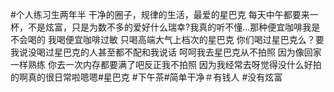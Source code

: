 #个人练习生两年半
干净的圈子，规律的生活，最爱的星巴克 每天中午都要来一杯，不是炫富，只是为数不多的爱好什么瑞幸?我真的听不懂…那种便宜咖啡我是不会喝的 我喝便宜咖啡过敏 只喝高端大气上档次的星巴克 你们喝过星巴克么？要我说没喝过星巴克的人甚至都不配和我说话 呵呵我去星巴克从不拍照 因为像回家一样熟练 你去一次内存都要满了吧反正我不拍照 因为我经常去呀觉得没什么好拍的啊真的很日常啦嗯嗯#星巴克 #下午茶#简单干净＃有钱人 #没有炫富
